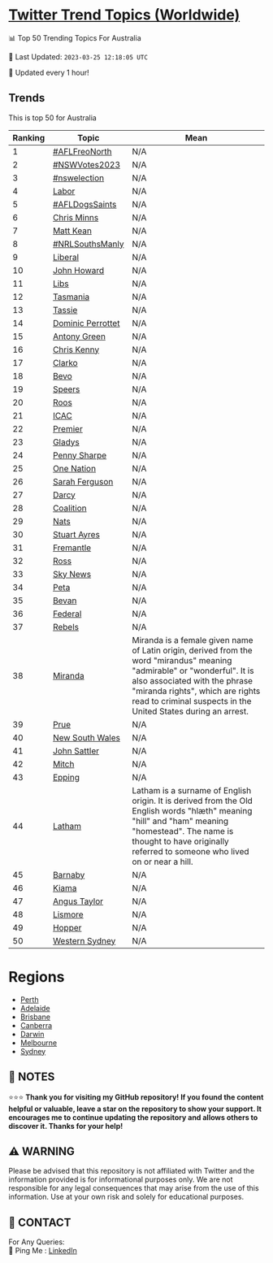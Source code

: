[Twitter Trend Topics (Worldwide)](https://github.com/ErcinDedeoglu/Twitter-Trend-Topics)
==========


📊 Top 50 Trending Topics For Australia

📆 Last Updated: `2023-03-25 12:18:05 UTC`

🔧 Updated every 1 hour!


## Trends

This is top 50 for Australia

| Ranking | Topic | Mean |
| ------- | ------------ | ------------ |
| 1 | [#AFLFreoNorth](http://twitter.com/search?q=%23AFLFreoNorth) | N/A |
| 2 | [#NSWVotes2023](http://twitter.com/search?q=%23NSWVotes2023) | N/A |
| 3 | [#nswelection](http://twitter.com/search?q=%23nswelection) | N/A |
| 4 | [Labor](http://twitter.com/search?q=Labor) | N/A |
| 5 | [#AFLDogsSaints](http://twitter.com/search?q=%23AFLDogsSaints) | N/A |
| 6 | [Chris Minns](http://twitter.com/search?q=Chris+Minns) | N/A |
| 7 | [Matt Kean](http://twitter.com/search?q=Matt+Kean) | N/A |
| 8 | [#NRLSouthsManly](http://twitter.com/search?q=%23NRLSouthsManly) | N/A |
| 9 | [Liberal](http://twitter.com/search?q=Liberal) | N/A |
| 10 | [John Howard](http://twitter.com/search?q=John+Howard) | N/A |
| 11 | [Libs](http://twitter.com/search?q=Libs) | N/A |
| 12 | [Tasmania](http://twitter.com/search?q=Tasmania) | N/A |
| 13 | [Tassie](http://twitter.com/search?q=Tassie) | N/A |
| 14 | [Dominic Perrottet](http://twitter.com/search?q=Dominic+Perrottet) | N/A |
| 15 | [Antony Green](http://twitter.com/search?q=Antony+Green) | N/A |
| 16 | [Chris Kenny](http://twitter.com/search?q=Chris+Kenny) | N/A |
| 17 | [Clarko](http://twitter.com/search?q=Clarko) | N/A |
| 18 | [Bevo](http://twitter.com/search?q=Bevo) | N/A |
| 19 | [Speers](http://twitter.com/search?q=Speers) | N/A |
| 20 | [Roos](http://twitter.com/search?q=Roos) | N/A |
| 21 | [ICAC](http://twitter.com/search?q=ICAC) | N/A |
| 22 | [Premier](http://twitter.com/search?q=Premier) | N/A |
| 23 | [Gladys](http://twitter.com/search?q=Gladys) | N/A |
| 24 | [Penny Sharpe](http://twitter.com/search?q=Penny+Sharpe) | N/A |
| 25 | [One Nation](http://twitter.com/search?q=One+Nation) | N/A |
| 26 | [Sarah Ferguson](http://twitter.com/search?q=Sarah+Ferguson) | N/A |
| 27 | [Darcy](http://twitter.com/search?q=Darcy) | N/A |
| 28 | [Coalition](http://twitter.com/search?q=Coalition) | N/A |
| 29 | [Nats](http://twitter.com/search?q=Nats) | N/A |
| 30 | [Stuart Ayres](http://twitter.com/search?q=Stuart+Ayres) | N/A |
| 31 | [Fremantle](http://twitter.com/search?q=Fremantle) | N/A |
| 32 | [Ross](http://twitter.com/search?q=Ross) | N/A |
| 33 | [Sky News](http://twitter.com/search?q=Sky+News) | N/A |
| 34 | [Peta](http://twitter.com/search?q=Peta) | N/A |
| 35 | [Bevan](http://twitter.com/search?q=Bevan) | N/A |
| 36 | [Federal](http://twitter.com/search?q=Federal) | N/A |
| 37 | [Rebels](http://twitter.com/search?q=Rebels) | N/A |
| 38 | [Miranda](http://twitter.com/search?q=Miranda) | Miranda is a female given name of Latin origin, derived from the word "mirandus" meaning "admirable" or "wonderful". It is also associated with the phrase "miranda rights", which are rights read to criminal suspects in the United States during an arrest. |
| 39 | [Prue](http://twitter.com/search?q=Prue) | N/A |
| 40 | [New South Wales](http://twitter.com/search?q=New+South+Wales) | N/A |
| 41 | [John Sattler](http://twitter.com/search?q=John+Sattler) | N/A |
| 42 | [Mitch](http://twitter.com/search?q=Mitch) | N/A |
| 43 | [Epping](http://twitter.com/search?q=Epping) | N/A |
| 44 | [Latham](http://twitter.com/search?q=Latham) | Latham is a surname of English origin. It is derived from the Old English words "hlæth" meaning "hill" and "ham" meaning "homestead". The name is thought to have originally referred to someone who lived on or near a hill. |
| 45 | [Barnaby](http://twitter.com/search?q=Barnaby) | N/A |
| 46 | [Kiama](http://twitter.com/search?q=Kiama) | N/A |
| 47 | [Angus Taylor](http://twitter.com/search?q=Angus+Taylor) | N/A |
| 48 | [Lismore](http://twitter.com/search?q=Lismore) | N/A |
| 49 | [Hopper](http://twitter.com/search?q=Hopper) | N/A |
| 50 | [Western Sydney](http://twitter.com/search?q=Western+Sydney) | N/A |



# Regions

* [Perth](</Australia/Perth.md>)
* [Adelaide](</Australia/Adelaide.md>)
* [Brisbane](</Australia/Brisbane.md>)
* [Canberra](</Australia/Canberra.md>)
* [Darwin](</Australia/Darwin.md>)
* [Melbourne](</Australia/Melbourne.md>)
* [Sydney](</Australia/Sydney.md>)



## 📝 NOTES

⭐⭐⭐ **Thank you for visiting my GitHub repository! If you found the content helpful or valuable, leave a star on the repository to show your support. It encourages me to continue updating the repository and allows others to discover it. Thanks for your help!**


## ⚠️ WARNING

Please be advised that this repository is not affiliated with Twitter and the information provided is for informational purposes only. We are not responsible for any legal consequences that may arise from the use of this information. Use at your own risk and solely for educational purposes.


## 📨 CONTACT

 For Any Queries:  
            🏓 Ping Me : [LinkedIn](https://www.linkedin.com/in/ercindedeoglu/)
